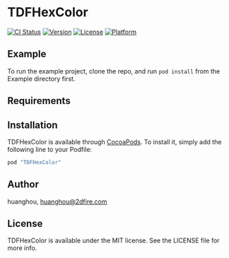 # TDFHexColor

[![CI Status](http://img.shields.io/travis/huanghou/TDFHexColor.svg?style=flat)](https://travis-ci.org/huanghou/TDFHexColor)
[![Version](https://img.shields.io/cocoapods/v/TDFHexColor.svg?style=flat)](http://cocoapods.org/pods/TDFHexColor)
[![License](https://img.shields.io/cocoapods/l/TDFHexColor.svg?style=flat)](http://cocoapods.org/pods/TDFHexColor)
[![Platform](https://img.shields.io/cocoapods/p/TDFHexColor.svg?style=flat)](http://cocoapods.org/pods/TDFHexColor)

## Example

To run the example project, clone the repo, and run `pod install` from the Example directory first.

## Requirements

## Installation

TDFHexColor is available through [CocoaPods](http://cocoapods.org). To install
it, simply add the following line to your Podfile:

```ruby
pod "TDFHexColor"
```

## Author

huanghou, huanghou@2dfire.com

## License

TDFHexColor is available under the MIT license. See the LICENSE file for more info.
